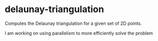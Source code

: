 # delaunay-triangulation

Computes the Delaunay triangulation for a given set of 2D points.

I am working on using parallelism to more efficiently solve the problem
